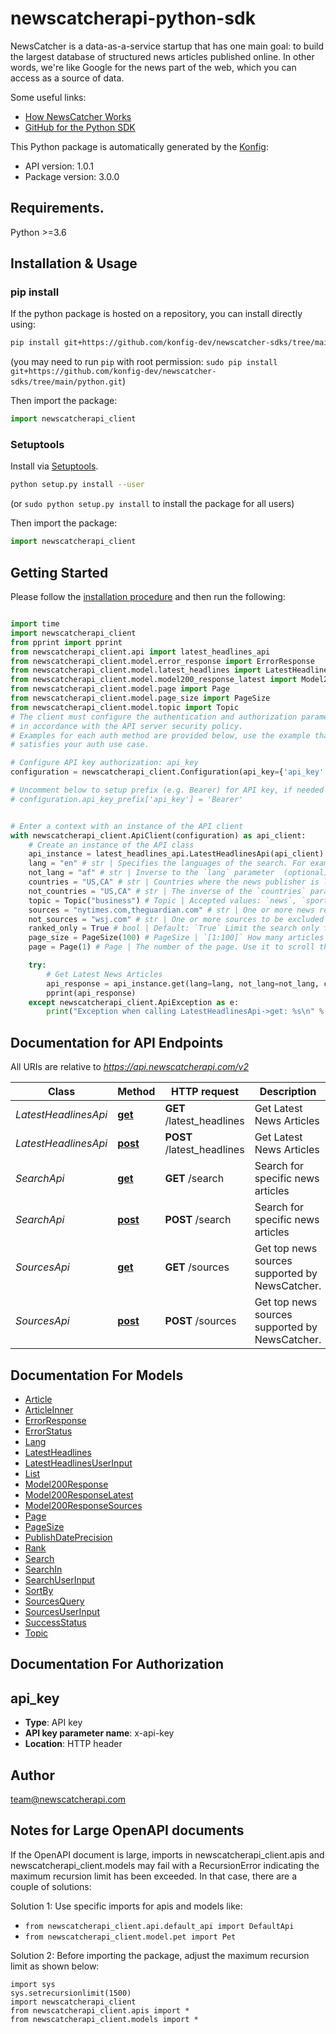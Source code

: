 # newscatcherapi-python-sdk
NewsCatcher is a data-as-a-service startup that has one main goal:
to build the largest database of structured news articles published online.
In other words, we're like Google for the news part of the web, which you can access as a source of data.

Some useful links:
- [How NewsCatcher Works](https://docs.newscatcherapi.com/knowledge-base/how-newscatcher-works)
- [GitHub for the Python SDK](https://github.com/NewscatcherAPI/newscatcherapi-sdk-python)


This Python package is automatically generated by the [Konfig](https://konfigthis.com):

- API version: 1.0.1
- Package version: 3.0.0

## Requirements.

Python >=3.6

## Installation & Usage
### pip install

If the python package is hosted on a repository, you can install directly using:

```sh
pip install git+https://github.com/konfig-dev/newscatcher-sdks/tree/main/python.git
```
(you may need to run `pip` with root permission: `sudo pip install git+https://github.com/konfig-dev/newscatcher-sdks/tree/main/python.git`)

Then import the package:
```python
import newscatcherapi_client
```

### Setuptools

Install via [Setuptools](http://pypi.python.org/pypi/setuptools).

```sh
python setup.py install --user
```
(or `sudo python setup.py install` to install the package for all users)

Then import the package:
```python
import newscatcherapi_client
```

## Getting Started

Please follow the [installation procedure](#installation--usage) and then run the following:

```python

import time
import newscatcherapi_client
from pprint import pprint
from newscatcherapi_client.api import latest_headlines_api
from newscatcherapi_client.model.error_response import ErrorResponse
from newscatcherapi_client.model.latest_headlines import LatestHeadlines
from newscatcherapi_client.model.model200_response_latest import Model200ResponseLatest
from newscatcherapi_client.model.page import Page
from newscatcherapi_client.model.page_size import PageSize
from newscatcherapi_client.model.topic import Topic
# The client must configure the authentication and authorization parameters
# in accordance with the API server security policy.
# Examples for each auth method are provided below, use the example that
# satisfies your auth use case.

# Configure API key authorization: api_key
configuration = newscatcherapi_client.Configuration(api_key={'api_key': 'YOUR_API_KEY'})

# Uncomment below to setup prefix (e.g. Bearer) for API key, if needed
# configuration.api_key_prefix['api_key'] = 'Bearer'


# Enter a context with an instance of the API client
with newscatcherapi_client.ApiClient(configuration) as api_client:
    # Create an instance of the API class
    api_instance = latest_headlines_api.LatestHeadlinesApi(api_client)
    lang = "en" # str | Specifies the languages of the search. For example: `en`. The only accepted format is [ISO 639-1 — 2](https://en.wikipedia.org/wiki/ISO_639-1) letter code.  (optional)
    not_lang = "af" # str | Inverse to the `lang` parameter  (optional)
    countries = "US,CA" # str | Countries where the news publisher is located. **Important**: This parameter is not responsible for the countries mentioned in the news article. One or multiple countries can be used in the search. The only acceptable format is [ISO 3166-1 alpha-2](https://en.wikipedia.org/wiki/ISO_3166-1_alpha-2) For example, `US,CA,MX` or just `US`  (optional)
    not_countries = "US,CA" # str | The inverse of the `countries` parameter.  (optional)
    topic = Topic("business") # Topic | Accepted values: `news`, `sport`, `tech`, `world`, `finance`, `politics`, `business`, `economics`, `entertainment`, `beauty`, `travel`, `music`, `food`, `science`, `gaming` The topic to which you want to restrict the articles of your choice. Not all news articles are assigned with a topic, therefore, we cannot guarantee that 100% of topics talking about technology will be assigned a tech label.  (optional)
    sources = "nytimes.com,theguardian.com" # str | One or more news resources to filter your search. It should be the normal form of the URL, For example: `nytimes.com,theguardian.com`  (optional)
    not_sources = "wsj.com" # str | One or more sources to be excluded from the search. Comma-separated list. For example: `nytimes.com,cnn.com,wsj.com`  (optional)
    ranked_only = True # bool | Default: `True` Limit the search only for the sources which are in the top 1 million online websites. Unranked sources are assigned a rank that equals `999999`  (optional)
    page_size = PageSize(100) # PageSize | `[1:100]` How many articles to return per page.  (optional)
    page = Page(1) # Page | The number of the page. Use it to scroll through the results. This parameter is used to paginate: scroll through results because one API response cannot return more than 100 articles.  (optional)

    try:
        # Get Latest News Articles
        api_response = api_instance.get(lang=lang, not_lang=not_lang, countries=countries, not_countries=not_countries, topic=topic, sources=sources, not_sources=not_sources, ranked_only=ranked_only, page_size=page_size, page=page)
        pprint(api_response)
    except newscatcherapi_client.ApiException as e:
        print("Exception when calling LatestHeadlinesApi->get: %s\n" % e)
```

## Documentation for API Endpoints

All URIs are relative to *https://api.newscatcherapi.com/v2*

Class | Method | HTTP request | Description
------------ | ------------- | ------------- | -------------
*LatestHeadlinesApi* | [**get**](docs/LatestHeadlinesApi.md#get) | **GET** /latest_headlines | Get Latest News Articles
*LatestHeadlinesApi* | [**post**](docs/LatestHeadlinesApi.md#post) | **POST** /latest_headlines | Get Latest News Articles
*SearchApi* | [**get**](docs/SearchApi.md#get) | **GET** /search | Search for specific news articles
*SearchApi* | [**post**](docs/SearchApi.md#post) | **POST** /search | Search for specific news articles
*SourcesApi* | [**get**](docs/SourcesApi.md#get) | **GET** /sources | Get top news sources supported by NewsCatcher.
*SourcesApi* | [**post**](docs/SourcesApi.md#post) | **POST** /sources | Get top news sources supported by NewsCatcher.


## Documentation For Models

 - [Article](docs/Article.md)
 - [ArticleInner](docs/ArticleInner.md)
 - [ErrorResponse](docs/ErrorResponse.md)
 - [ErrorStatus](docs/ErrorStatus.md)
 - [Lang](docs/Lang.md)
 - [LatestHeadlines](docs/LatestHeadlines.md)
 - [LatestHeadlinesUserInput](docs/LatestHeadlinesUserInput.md)
 - [List](docs/List.md)
 - [Model200Response](docs/Model200Response.md)
 - [Model200ResponseLatest](docs/Model200ResponseLatest.md)
 - [Model200ResponseSources](docs/Model200ResponseSources.md)
 - [Page](docs/Page.md)
 - [PageSize](docs/PageSize.md)
 - [PublishDatePrecision](docs/PublishDatePrecision.md)
 - [Rank](docs/Rank.md)
 - [Search](docs/Search.md)
 - [SearchIn](docs/SearchIn.md)
 - [SearchUserInput](docs/SearchUserInput.md)
 - [SortBy](docs/SortBy.md)
 - [SourcesQuery](docs/SourcesQuery.md)
 - [SourcesUserInput](docs/SourcesUserInput.md)
 - [SuccessStatus](docs/SuccessStatus.md)
 - [Topic](docs/Topic.md)


## Documentation For Authorization


## api_key

- **Type**: API key
- **API key parameter name**: x-api-key
- **Location**: HTTP header


## Author

team@newscatcherapi.com


## Notes for Large OpenAPI documents
If the OpenAPI document is large, imports in newscatcherapi_client.apis and newscatcherapi_client.models may fail with a
RecursionError indicating the maximum recursion limit has been exceeded. In that case, there are a couple of solutions:

Solution 1:
Use specific imports for apis and models like:
- `from newscatcherapi_client.api.default_api import DefaultApi`
- `from newscatcherapi_client.model.pet import Pet`

Solution 2:
Before importing the package, adjust the maximum recursion limit as shown below:
```
import sys
sys.setrecursionlimit(1500)
import newscatcherapi_client
from newscatcherapi_client.apis import *
from newscatcherapi_client.models import *
```

